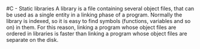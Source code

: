 #C - Static libraries
A library is a file containing several object files, that can be used as a single entity in a linking phase of a program.
Normally the library is indexed, so it is easy to find symbols (functions, variables and so on) in them.
For this reason, linking a program whose object files are ordered in libraries is faster than linking a program whose object files are separate on the disk.
